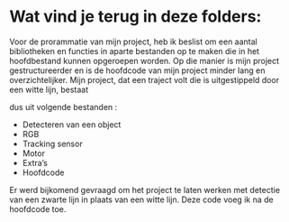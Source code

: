 # Wat vind je terug in deze folders:





Voor de prorammatie van mijn project, heb ik beslist om een aantal 
bibliotheken en functies in aparte bestanden op te maken die in het 
hoofdbestand kunnen opgeroepen worden.
Op die manier is mijn project gestructureerder en is de hoofdcode van mijn 
project minder lang en overzichtelijker.
Mijn project, dat een traject volt die is uitgestippeld door een witte lijn, bestaat

dus uit volgende bestanden :
- Detecteren van een object
- RGB
- Tracking sensor
- Motor
- Extra’s
- Hoofdcode

Er werd bijkomend gevraagd om het project te laten werken met detectie van 
een zwarte lijn in plaats van een witte lijn. Deze code voeg ik na de hoofdcode 
toe.
